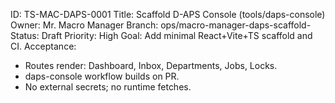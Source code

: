 ID: TS-MAC-DAPS-0001
Title: Scaffold D-APS Console (tools/daps-console)
Owner: Mr. Macro Manager
Branch: ops/macro-manager-daps-scaffold-<UTCSTAMP>
Status: Draft
Priority: High
Goal: Add minimal React+Vite+TS scaffold and CI.
Acceptance:
- Routes render: Dashboard, Inbox, Departments, Jobs, Locks.
- daps-console workflow builds on PR.
- No external secrets; no runtime fetches.
